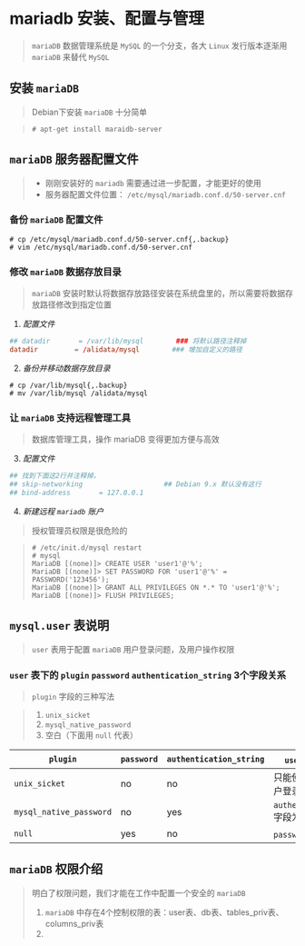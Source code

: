 # **mariadb 安装、配置与管理**

> `mariaDB` 数据管理系统是 `MySQL` 的一个分支，各大 `Linux` 发行版本逐渐用 `mariaDB` 来替代 `MySQL`

## **安装 `mariaDB`**

> Debian下安装 `mariaDB` 十分简单

> ```shell
> # apt-get install maraidb-server
> ```

## **`mariaDB` 服务器配置文件**

> - 刚刚安装好的 `mariadb` 需要通过进一步配置，才能更好的使用
> - 服务器配置文件位置： `/etc/mysql/mariadb.conf.d/50-server.cnf`

### **备份 `mariaDB` 配置文件**

```shell
# cp /etc/mysql/mariadb.conf.d/50-server.cnf{,.backup}
# vim /etc/mysql/mariadb.conf.d/50-server.cnf
```

### **修改 `mariaDB` 数据存放目录**

> `mariaDB` 安装时默认将数据存放路径安装在系统盘里的，所以需要将数据存放路径修改到指定位置

1. _配置文件_

  ```conf
  ## datadir       = /var/lib/mysql        ### 将默认路径注释掉
  datadir         = /alidata/mysql        ### 增加自定义的路径
  ```

2. _备份并移动数据存放目录_

  ```shell
  # cp /var/lib/mysql{,.backup}
  # mv /var/lib/mysql /alidata/mysql
  ```

  ### **让 `mariaDB` 支持远程管理工具**

  > 数据库管理工具，操作 mariaDB 变得更加方便与高效

3. _配置文件_

  ```conf
  ## 找到下面这2行并注释掉，
  ## skip-networking                    ## Debian 9.x 默认没有这行
  ## bind-address       = 127.0.0.1
  ```

4. _新建远程 `mariadb` 账户_

  > 授权管理员权限是很危险的

  > ```shell
  > # /etc/init.d/mysql restart
  > # mysql
  > MariaDB [(none)]> CREATE USER 'user1'@'%';
  > MariaDB [(none)]> SET PASSWORD FOR 'user1'@'%' = PASSWORD('123456');
  > MariaDB [(none)]> GRANT ALL PRIVILEGES ON *.* TO 'user1'@'%';
  > MariaDB [(none)]> FLUSH PRIVILEGES;
  > ```

## **`mysql.user` 表说明**

> `user` 表用于配置 `mariaDB` 用户登录问题，及用户操作权限

### **`user` 表下的 `plugin` `password` `authentication_string` 3个字段关系**

> `plugin` 字段的三种写法

> 1. `unix_sicket`
> 2. `mysql_native_password`
> 3. 空白（下面用 `null` 代表）

`plugin`                | `password` | `authentication_string` | `user` 字段关系说明
----------------------- | ---------- | ----------------------- | -----------------------------
`unix_sicket`           | no         | no                      | 只能使用本地的root账户登录，不需要密码
`mysql_native_password` | no         | yes                     | `authentication_string` 字段为密码
`null`                  | yes        | no                      | `password` 字段为密码

## **`mariaDB` 权限介绍**
> 明白了权限问题，我们才能在工作中配置一个安全的 `mariaDB`
> 1. `mariaDB` 中存在4个控制权限的表：user表、db表、tables_priv表、columns_priv表
> 2. 

